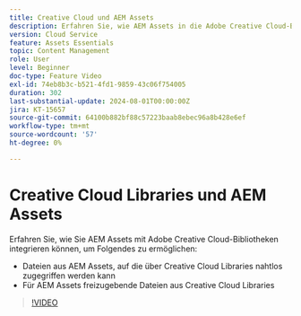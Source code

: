 ```yaml
---
title: Creative Cloud und AEM Assets
description: Erfahren Sie, wie AEM Assets in die Adobe Creative Cloud-Bibliotheken integriert wird.
version: Cloud Service
feature: Assets Essentials
topic: Content Management
role: User
level: Beginner
doc-type: Feature Video
exl-id: 74eb8b3c-b521-4fd1-9859-43c06f754005
duration: 302
last-substantial-update: 2024-08-01T00:00:00Z
jira: KT-15657
source-git-commit: 64100b882bf88c57223baab8ebec96a8b428e6ef
workflow-type: tm+mt
source-wordcount: '57'
ht-degree: 0%

---
```



# Creative Cloud Libraries und AEM Assets

Erfahren Sie, wie Sie AEM Assets mit Adobe Creative Cloud-Bibliotheken integrieren können, um Folgendes zu ermöglichen:

+ Dateien aus AEM Assets, auf die über Creative Cloud Libraries nahtlos zugegriffen werden kann
+ Für AEM Assets freizugebende Dateien aus Creative Cloud Libraries

>[!VIDEO](https://video.tv.adobe.com/v/3432401?quality=12&learn=on)
